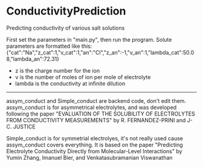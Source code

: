 # ConductivityPrediction
Predicting conductivity of various salt solutions

First set the parameters in "main.py", then run the program.
Solute parameters are formatted like this:
{"cat":"Na","z_cat":1,"v_cat":1,"an":"Cl","z_an":-1,"v_an":1,"lambda_cat":50.08,"lambda_an":72.31}
- z is the charge number for the ion
- v is the number of moles of ion per mole of electrolyte
- lambda is the conductivity at infinite dilution

-----
assym_conduct and Simple_conduct are backend code, don't edit them.
assym_conduct  is for asymmetrical electrolytes, and was developed following the paper "EVALUATION OF THE SOLUBILITY OF ELECTROLYTES FROM CONDUCTIVITY MEASUREMENTS" by R. FERNANDEZ-PRINI and J-C. JUSTICE

Simple_conduct is for symmetrial electrolyes, it's not really used cause assym_conduct covers everything. It is based on the paper "Predicting Electrolyte Conductivity Directly from Molecular-Level Interactions" by Yumin Zhang, Imanuel Bier, and Venkatasubramanian Viswanathan